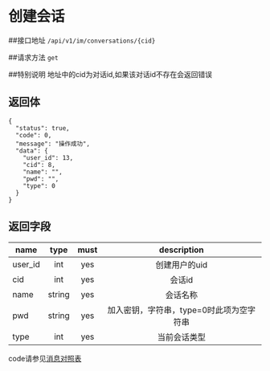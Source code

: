 # 创建会话

##接口地址
`/api/v1/im/conversations/{cid}`

##请求方法
`get`

##特别说明
地址中的cid为对话id,如果该对话id不存在会返回错误

## 返回体
```json5
{
  "status": true,
  "code": 0,
  "message": "操作成功",
  "data": {
    "user_id": 13,
    "cid": 8,
    "name": "",
    "pwd": "",
    "type": 0
  }
}
```
## 返回字段
| name     | type     | must     | description |
|----------|:--------:|:--------:|:--------:|
|user_id			|int		|yes		|创建用户的uid|
|cid		|int		|yes		|会话id|
|name		|string	   | yes		 |会话名称|
|pwd		|string	   | yes		 |加入密钥，字符串，type=0时此项为空字符串|
|type  		| int      | yes      | 当前会话类型|

code请参见[消息对照表](消息对照表.md)
